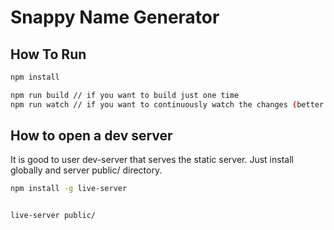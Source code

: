 # Snappy Name Generator

## How To Run

```bash
npm install

npm run build // if you want to build just one time
npm run watch // if you want to continuously watch the changes (better for development)
```

## How to open a dev server

It is good to user dev-server that serves the static server. Just install globally and server public/ directory.

```bash
npm install -g live-server


live-server public/
```
